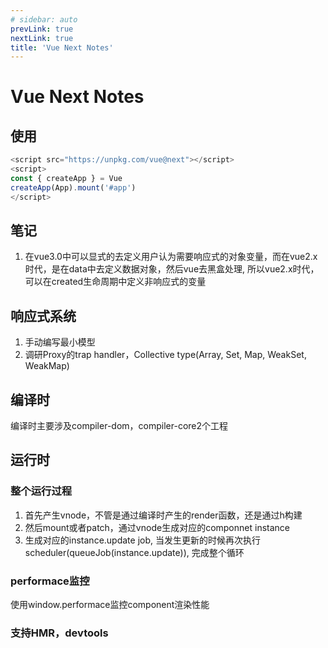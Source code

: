 ```yaml
---
# sidebar: auto
prevLink: true
nextLink: true
title: 'Vue Next Notes'
---
```


# Vue Next Notes

## 使用
```js
<script src="https://unpkg.com/vue@next"></script>
<script>
const { createApp } = Vue
createApp(App).mount('#app')
</script>
```

## 笔记
1. 在vue3.0中可以显式的去定义用户认为需要响应式的对象变量，而在vue2.x时代，是在data中去定义数据对象，然后vue去黑盒处理, 所以vue2.x时代，可以在created生命周期中定义非响应式的变量

## 响应式系统
1. 手动编写最小模型
2. 调研Proxy的trap handler，Collective type(Array, Set, Map, WeakSet, WeakMap)

## 编译时
编译时主要涉及compiler-dom，compiler-core2个工程

## 运行时

### 整个运行过程
1. 首先产生vnode，不管是通过编译时产生的render函数，还是通过h构建
2. 然后mount或者patch，通过vnode生成对应的componnet instance
3. 生成对应的instance.update job, 当发生更新的时候再次执行scheduler(queueJob(instance.update)), 完成整个循环
### performace监控
使用window.performace监控component渲染性能
### 支持HMR，devtools